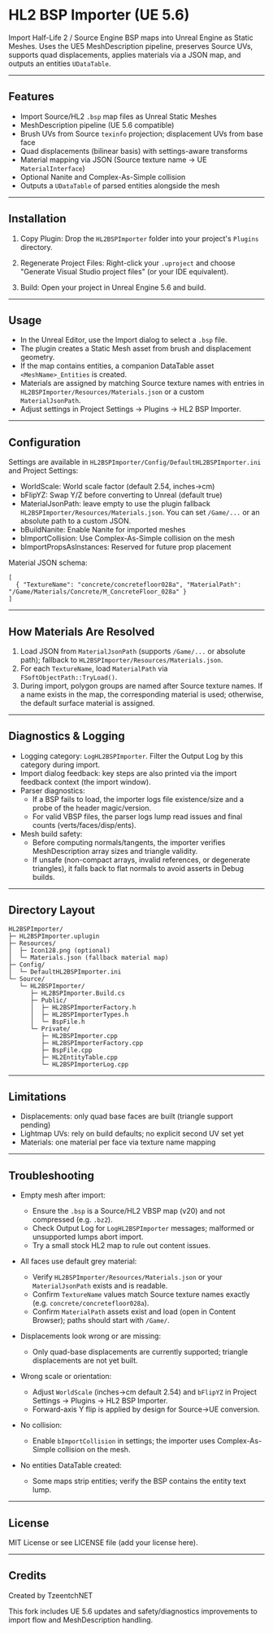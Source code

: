 # HL2 BSP Importer (UE 5.6)

Import Half-Life 2 / Source Engine BSP maps into Unreal Engine as Static Meshes. Uses the UE5 MeshDescription pipeline, preserves Source UVs, supports quad displacements, applies materials via a JSON map, and outputs an entities `UDataTable`.

---

## Features

- Import Source/HL2 `.bsp` map files as Unreal Static Meshes
- MeshDescription pipeline (UE 5.6 compatible)
- Brush UVs from Source `texinfo` projection; displacement UVs from base face
- Quad displacements (bilinear basis) with settings-aware transforms
- Material mapping via JSON (Source texture name -> UE `MaterialInterface`)
- Optional Nanite and Complex-As-Simple collision
- Outputs a `UDataTable` of parsed entities alongside the mesh

---

## Installation

1. Copy Plugin:
   Drop the `HL2BSPImporter` folder into your project's `Plugins` directory.

2. Regenerate Project Files:
   Right-click your `.uproject` and choose "Generate Visual Studio project files" (or your IDE equivalent).

3. Build:
   Open your project in Unreal Engine 5.6 and build.

---

## Usage

- In the Unreal Editor, use the Import dialog to select a `.bsp` file.
- The plugin creates a Static Mesh asset from brush and displacement geometry.
- If the map contains entities, a companion DataTable asset `<MeshName>_Entities` is created.
- Materials are assigned by matching Source texture names with entries in `HL2BSPImporter/Resources/Materials.json` or a custom `MaterialJsonPath`.
- Adjust settings in Project Settings → Plugins → HL2 BSP Importer.

---

## Configuration

Settings are available in `HL2BSPImporter/Config/DefaultHL2BSPImporter.ini` and Project Settings:

- WorldScale: World scale factor (default 2.54, inches→cm)
- bFlipYZ: Swap Y/Z before converting to Unreal (default true)
- MaterialJsonPath: leave empty to use the plugin fallback `HL2BSPImporter/Resources/Materials.json`. You can set `/Game/...` or an absolute path to a custom JSON.
- bBuildNanite: Enable Nanite for imported meshes
- bImportCollision: Use Complex-As-Simple collision on the mesh
- bImportPropsAsInstances: Reserved for future prop placement

Material JSON schema:

```
[
  { "TextureName": "concrete/concretefloor028a", "MaterialPath": "/Game/Materials/Concrete/M_ConcreteFloor_028a" }
]
```

---

## How Materials Are Resolved

1. Load JSON from `MaterialJsonPath` (supports `/Game/...` or absolute path); fallback to `HL2BSPImporter/Resources/Materials.json`.
2. For each `TextureName`, load `MaterialPath` via `FSoftObjectPath::TryLoad()`.
3. During import, polygon groups are named after Source texture names. If a name exists in the map, the corresponding material is used; otherwise, the default surface material is assigned.

---

## Diagnostics & Logging

- Logging category: `LogHL2BSPImporter`. Filter the Output Log by this category during import.
- Import dialog feedback: key steps are also printed via the import feedback context (the import window).
- Parser diagnostics:
  - If a BSP fails to load, the importer logs file existence/size and a probe of the header magic/version.
  - For valid VBSP files, the parser logs lump read issues and final counts (verts/faces/disp/ents).
- Mesh build safety:
  - Before computing normals/tangents, the importer verifies MeshDescription array sizes and triangle validity.
  - If unsafe (non-compact arrays, invalid references, or degenerate triangles), it falls back to flat normals to avoid asserts in Debug builds.

---

## Directory Layout

```
HL2BSPImporter/
├─ HL2BSPImporter.uplugin
├─ Resources/
│  ├─ Icon128.png (optional)
│  └─ Materials.json (fallback material map)
├─ Config/
│  └─ DefaultHL2BSPImporter.ini
└─ Source/
   └─ HL2BSPImporter/
      ├─ HL2BSPImporter.Build.cs
      ├─ Public/
      │  ├─ HL2BSPImporterFactory.h
      │  ├─ HL2BSPImporterTypes.h
      │  └─ BspFile.h
      └─ Private/
         ├─ HL2BSPImporter.cpp
         ├─ HL2BSPImporterFactory.cpp
         ├─ BspFile.cpp
         ├─ HL2EntityTable.cpp
         └─ HL2BSPImporterLog.cpp
```

---

## Limitations

- Displacements: only quad base faces are built (triangle support pending)
- Lightmap UVs: rely on build defaults; no explicit second UV set yet
- Materials: one material per face via texture name mapping

---

## Troubleshooting

- Empty mesh after import:
  - Ensure the `.bsp` is a Source/HL2 VBSP map (v20) and not compressed (e.g. `.bz2`).
  - Check Output Log for `LogHL2BSPImporter` messages; malformed or unsupported lumps abort import.
  - Try a small stock HL2 map to rule out content issues.

- All faces use default grey material:
  - Verify `HL2BSPImporter/Resources/Materials.json` or your `MaterialJsonPath` exists and is readable.
  - Confirm `TextureName` values match Source texture names exactly (e.g. `concrete/concretefloor028a`).
  - Confirm `MaterialPath` assets exist and load (open in Content Browser); paths should start with `/Game/`.

- Displacements look wrong or are missing:
  - Only quad-base displacements are currently supported; triangle displacements are not yet built.

- Wrong scale or orientation:
  - Adjust `WorldScale` (inches→cm default 2.54) and `bFlipYZ` in Project Settings → Plugins → HL2 BSP Importer.
  - Forward-axis Y flip is applied by design for Source→UE conversion.

- No collision:
  - Enable `bImportCollision` in settings; the importer uses Complex-As-Simple collision on the mesh.

- No entities DataTable created:
  - Some maps strip entities; verify the BSP contains the entity text lump.

---

## License

MIT License or see LICENSE file (add your license here).

---

## Credits

Created by TzeentchNET

This fork includes UE 5.6 updates and safety/diagnostics improvements to import flow and MeshDescription handling.

